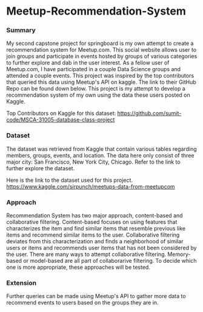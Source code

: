 # Meetup-Recommendation-System


### Summary

My second capstone project for springboard is my own attempt to create a recommendation system for Meetup.com. This social website allows user to join groups and participate in events hosted by groups of various categories to further explore and dab in the user interest. As a fellow user of Meetup.com, I have participated in a couple Data Science groups and attended a couple events. This project was inspired by the top contributors that queried this data using Meetup's API on kaggle. The link to their GitHub Repo can be found down below. This project is my attempt to develop a recommendation system of my own using the data these users posted on Kaggle.

Top Contributors on Kaggle for this dataset: https://github.com/sumit-code/MSCA-31005-database-class-project

### Dataset

The dataset was retrieved from Kaggle that contain various tables regarding members, groups, events, and location. The data here only consist of three major city: San Francisco, New York City, Chicago. Refer to the link to further explore the dataset.

Here is the link to the dataset used for this project. https://www.kaggle.com/sirpunch/meetups-data-from-meetupcom

### Approach

Recommendation System has two major approach, content-based and collaborative filtering. Content-based focuses on using features that characterizes the item and find similar items that resemble previous like items and recommend similar items to the user. Collaborative filtering deviates from this characterization and finds a neighborhood of similar users or items and recommends user items that has not been considered by the user. There are many ways to attempt collaborative filtering. Memory-based or model-based are all part of collaborarive filtering. To decide which one is more appropriate, these approaches will be tested. 

### Extension

Further queries can be made using Meetup's API to gather more data to recommend events to users based on the groups they are in.
